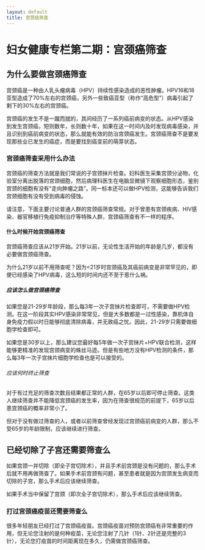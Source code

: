 ```yaml
---
layout: default
title: 宫颈癌筛查
---
```

# 妇女健康专栏第二期：宫颈癌筛查


## 为什么要做宫颈癌筛查

宫颈癌是一种由人乳头瘤病毒（HPV）持续性感染造成的恶性肿瘤。HPV16和18亚型造成了70%左右的宫颈癌，另外一些致癌亚型（称作“高危型”）病毒引起了剩下的30%左右的宫颈癌。

宫颈癌的发生不是一蹴而就的，其间经历了一系列癌前病变的状态。从HPV感染到发生宫颈癌，短则数年，长则数十年，如果在这一时间内及时发现病毒感染，并且识别到癌前病变的状态，那么就能有效的防治宫颈癌发生。宫颈癌筛查不是要发现那些业已发生的癌症，而是要找到癌变前的萌芽状态。

### 宫颈癌筛查采用什么办法

宫颈癌的筛查方法就是我们常说的子宫颈抹片检查。妇科医生采集宫颈分泌物，化验室分离出脱落的宫颈细胞，然后病理科医生在电脑显微镜下观察细胞形态，鉴别宫颈的细胞有没有“走向肿瘤之路”。同一标本还可以做HPV检测，这能够告诉我们宫颈细胞有没有受到病毒的侵蚀。

请注意，下面主要讨论普通人群的宫颈癌筛查常规。对于曾患有宫颈疾病、HIV感染、器官移植行免疫抑制治疗等特殊人群，宫颈癌筛查有不一样的程序。

#### 什么时候开始宫颈癌筛查

宫颈癌筛查应该从21岁开始。21岁以前，无论性生活开始的年龄是几岁，都没有必要做宫颈癌筛查。

为什么21岁以前不用筛查呢？因为<21岁时宫颈癌及其癌前病变是非常罕见的，即便已经感染了HPV病毒，这么短的时间内还不至于惹什么祸。

##### 应该怎么做宫颈癌筛查

如果您是21-29岁年龄段，那么每3年一次子宫抹片检查即可，不需要做HPV检测。在这一阶段其实HPV感染非常常见，但是大多数都是一过性感染，靠机体自身免疫力假以时日能够彻底清除病毒，并无致癌之忧。因此，21-29岁只需要做细胞学检查即可。

如果您是30岁以上，那么建议您最好每5年做一次子宫抹片+HPV联合检测，这样能够更精准的发现宫颈病变的蛛丝马迹。但是有些地方没有HPV检测的条件，那么每3年一次子宫抹片细胞学检查也是可以接受的。

###### 应该何时终止筛查

对于有过充足的筛查次数且结果都正常的人群，在65岁以后即可停止筛查。这类人继续筛查并不能降低宫颈癌的发生率，因为在筛查很规范的前提下，65岁以后患宫颈癌的概率非常小了。

但对于没有做过筛查的人，或者以前筛查曾经发现过宫颈癌前病变的人群，那么不受65岁的年龄限制，应该继续进行筛查。

## 已经切除了子宫还需要筛查么

如果宫颈一并切除（即全子宫切除术），并且手术前宫颈是没有问题的，那么手术后就不用再做筛查了。如果手术前宫颈有问题，甚至患者就是因为宫颈发生病变而切除的子宫，那么手术后应该继续筛查。

如果手术当中保留了宫颈（即次全子宫切除术），那么手术后应该继续筛查。

### 打过宫颈癌疫苗还需要筛查么

很多年轻朋友已经打过了宫颈癌疫苗。宫颈癌疫苗对预防宫颈癌有非常重要的作用，但无论您注射的是何种疫苗，无论您注射了几针（1针、2针还是完整的3针），无论您打疫苗的时间距离现在多久，仍需做宫颈癌筛查。

